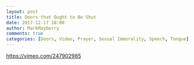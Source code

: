 ```yaml
---
layout: post
title: Doors that Ought to Be Shut
date: 2017-12-17 18:00
author: MarkMayberry
comments: true
categories: [Doors, Video, Prayer, Sexual Immorality, Speech, Tongue]
---
```

https://vimeo.com/247902985
